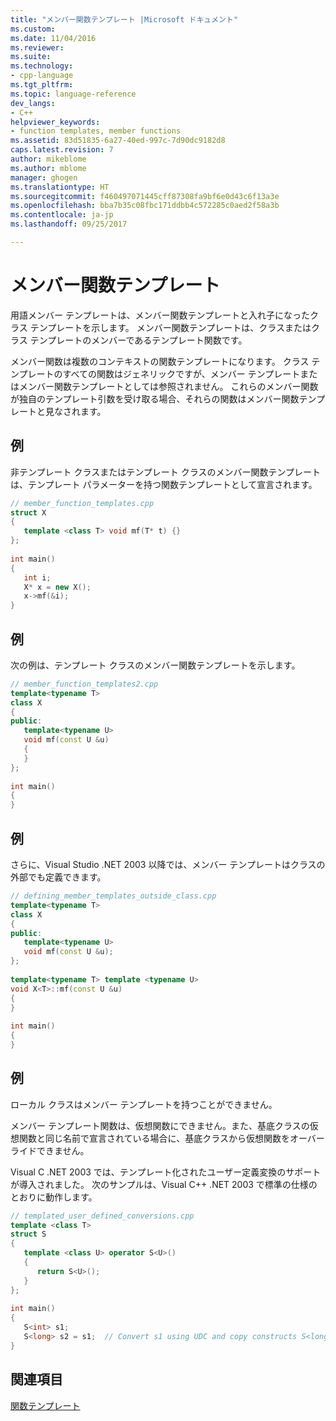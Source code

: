 ```yaml
---
title: "メンバー関数テンプレート |Microsoft ドキュメント"
ms.custom: 
ms.date: 11/04/2016
ms.reviewer: 
ms.suite: 
ms.technology:
- cpp-language
ms.tgt_pltfrm: 
ms.topic: language-reference
dev_langs:
- C++
helpviewer_keywords:
- function templates, member functions
ms.assetid: 83d51835-6a27-40ed-997c-7d90dc9182d8
caps.latest.revision: 7
author: mikeblome
ms.author: mblome
manager: ghogen
ms.translationtype: HT
ms.sourcegitcommit: f460497071445cff87308fa9bf6e0d43c6f13a3e
ms.openlocfilehash: bba7b35c08fbc171ddbb4c572285c0aed2f58a3b
ms.contentlocale: ja-jp
ms.lasthandoff: 09/25/2017

---
```

# <a name="member-function-templates"></a>メンバー関数テンプレート

用語メンバー テンプレートは、メンバー関数テンプレートと入れ子になったクラス テンプレートを示します。 メンバー関数テンプレートは、クラスまたはクラス テンプレートのメンバーであるテンプレート関数です。  
  
 メンバー関数は複数のコンテキストの関数テンプレートになります。 クラス テンプレートのすべての関数はジェネリックですが、メンバー テンプレートまたはメンバー関数テンプレートとしては参照されません。 これらのメンバー関数が独自のテンプレート引数を受け取る場合、それらの関数はメンバー関数テンプレートと見なされます。  
  
## <a name="example"></a>例

 非テンプレート クラスまたはテンプレート クラスのメンバー関数テンプレートは、テンプレート パラメーターを持つ関数テンプレートとして宣言されます。  
  
```cpp
// member_function_templates.cpp  
struct X  
{  
   template <class T> void mf(T* t) {}  
};  
  
int main()  
{  
   int i;  
   X* x = new X();  
   x->mf(&i);  
}  
```  
  
## <a name="example"></a>例

 次の例は、テンプレート クラスのメンバー関数テンプレートを示します。  
  
```cpp
// member_function_templates2.cpp  
template<typename T>  
class X  
{  
public:  
   template<typename U>  
   void mf(const U &u)  
   {  
   }  
};  
  
int main()  
{  
}  
```  
  
## <a name="example"></a>例

 さらに、Visual Studio .NET 2003 以降では、メンバー テンプレートはクラスの外部でも定義できます。  
  
```cpp
// defining_member_templates_outside_class.cpp  
template<typename T>  
class X  
{  
public:  
   template<typename U>  
   void mf(const U &u);  
};  
  
template<typename T> template <typename U>  
void X<T>::mf(const U &u)  
{  
}  
  
int main()  
{  
}  
```  
  
## <a name="example"></a>例

 ローカル クラスはメンバー テンプレートを持つことができません。  
  
 メンバー テンプレート関数は、仮想関数にできません。また、基底クラスの仮想関数と同じ名前で宣言されている場合に、基底クラスから仮想関数をオーバーライドできません。  
  
 Visual C .NET 2003 では、テンプレート化されたユーザー定義変換のサポートが導入されました。 次のサンプルは、Visual C++ .NET 2003 で標準の仕様のとおりに動作します。  
  
```cpp
// templated_user_defined_conversions.cpp  
template <class T>  
struct S  
{  
   template <class U> operator S<U>()  
   {  
      return S<U>();  
   }  
};  
  
int main()  
{  
   S<int> s1;  
   S<long> s2 = s1;  // Convert s1 using UDC and copy constructs S<long>.  
}  
```  
  
## <a name="see-also"></a>関連項目

 [関数テンプレート](../cpp/function-templates.md)

